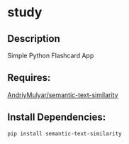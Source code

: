 # study
## Description
Simple Python Flashcard App
## Requires: 

[AndriyMulyar/semantic-text-similarity](https://github.com/AndriyMulyar/semantic-text-similarity)

## Install Dependencies: 
```
pip install semantic-text-similarity
```
